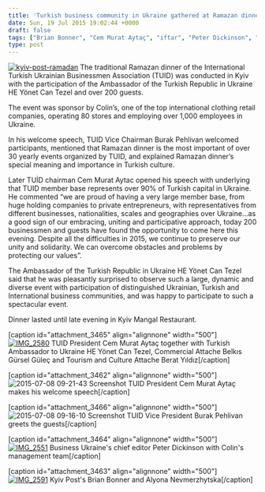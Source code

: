 ```yaml
---
title: 'Turkish business community in Ukraine gathered at Ramazan dinner'
date: Sun, 19 Jul 2015 19:02:44 +0000
draft: false
tags: ["Brian Bonner", "Cem Murat Aytaç", "iftar", "Peter Dickinson", "Ramadan in Kiev", "Ramazan in Kiev", "TUİD (Türk Ukrayna İşadamları Derneği)", "Turkish Busineess Community in Kiev", "Turkish Business", "Turkish restaurant in Kiev", "Yönet Can Tezel"]
type: post
---
```


[![kyiv-post-ramadan](https://burakpehlivan.org/wp-content/uploads/2015/07/kyiv-post-ramadan.png)](https://burakpehlivan.org/wp-content/uploads/2015/07/kyiv-post-ramadan.png)
The traditional Ramazan dinner of the International Turkish Ukrainian Businessmen Association (TUID) was conducted in Kyiv  with the participation of the Ambassador of the Turkish Republic in Ukraine HE Yönet Can Tezel and over 200 guests.

The event was sponsor by Colin’s, one of the top international clothing retail companies, operating 80 stores and employing over 1,000 employees in Ukraine.

In his welcome speech, TUID Vice Chairman Burak Pehlivan welcomed participants, mentioned that Ramazan dinner is the most important of over 30 yearly events organized by TUID, and explained Ramazan dinner’s special meaning and importance in Turkish culture.

Later TUİD chairman Cem Murat Aytac opened his speech with underlying that TUID member base represents over 90% of Turkish capital in Ukraine. He commented “we are proud of having a very large member base, from huge holding companies to private entrepreneurs, with representatives from different businesses, nationalities, scales and geographies over Ukraine…as a good sign of our embracing, uniting and participative approach, today 200 businessmen and guests have found the opportunity to come here this evening. Despite all the difficulties in 2015, we continue to preserve our unity and solidarity. We can overcome obstacles and problems by protecting our values”.

The Ambassador of the Turkish Republic in Ukraine HE Yönet Can Tezel said that he was pleasantly surprised to observe such a large, dynamic and diverse event with participation of distinguished Ukrainian, Turkish and International business communities, and was happy to participate to such a spectacular event.

Dinner lasted until late evening in Kyiv Mangal Restaurant.

\[caption id="attachment\_3465" align="alignnone" width="500"\][![IMG_2580](https://burakpehlivan.org/wp-content/uploads/2015/07/IMG_2580.jpg)](https://burakpehlivan.org/wp-content/uploads/2015/07/IMG_2580.jpg) TUID President Cem Murat Aytaç together with Turkish Ambassador to Ukraine HE Yönet Can Tezel, Commercial Attache Belkıs Gürsel Güleç and Tourism and Culture Attache Berat Yıldız\[/caption\]

\[caption id="attachment\_3462" align="alignnone" width="500"\]![2015-07-08 09-21-43 Screenshot](https://burakpehlivan.org/wp-content/uploads/2015/07/2015-07-08-09-21-43-Screenshot.png) TUID President Cem Murat Aytaç makes his welcome speech\[/caption\]

\[caption id="attachment\_3466" align="alignnone" width="500"\]![2015-07-08 09-16-10 Screenshot](https://burakpehlivan.org/wp-content/uploads/2015/07/2015-07-08-09-16-10-Screenshot.png) TUID Vice President Burak Pehlivan greets the guests\[/caption\]

\[caption id="attachment\_3464" align="alignnone" width="500"\][![IMG_2551](https://burakpehlivan.org/wp-content/uploads/2015/07/IMG_2551.jpg)](https://burakpehlivan.org/wp-content/uploads/2015/07/IMG_2551.jpg) Business Ukraine's chief editor Peter Dickinson with Colin's management team\[/caption\]

\[caption id="attachment\_3463" align="alignnone" width="500"\][![IMG_2591](https://burakpehlivan.org/wp-content/uploads/2015/07/IMG_2591.jpg)](https://burakpehlivan.org/wp-content/uploads/2015/07/IMG_2591.jpg) Kyiv Post's Brian Bonner and Alyona Nevmerzhytska\[/caption\]


